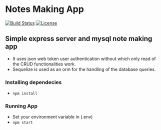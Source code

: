 # Notes Making App

[![Build Status](https://travis-ci.org/joemccann/dillinger.svg?branch=master)](https://travis-ci.org/joemccann/dillinger) [![License](http://img.shields.io/:license-mit-blue.svg?style=flat-square)](http://badges.mit-license.org)

## Simple express server and mysql note making app
- It uses json web token user authentication without which only read of the CRUD functionalities work.
- Sequelize is used as an orm for the handling of the database queries.

### Installing dependecies
- `npm install`

### Running App
- Set your environment variable in (.env)
- `npm start`